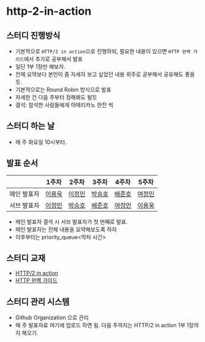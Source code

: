 # http-2-in-action

## 스터디 진행방식

- 기본적으로 `HTTP/2 in action`으로 진행하되, 필요한 내용이 있으면 `HTTP 완벽 가이드`에서 추가로 공부해서 발표
- 일단 1부 1장만 해보자.
- 전체 요약보다 본인이 좀 자세히 보고 싶었던 내용 위주로 공부해서 공유해도 좋을 듯.
- 기본적으로는 Round Robin 방식으로 발표
- 자세한 건 다음 주부터 정해봐도 될듯
- 결석: 참석한 사람들에게 아메리카노 한잔 씩

## 스터디 하는 날

- 매 주 화요일 10시부터.

## 발표 순서

|          | 1주차 | 2주차 | 3주차 | 4주차 | 5주차 | 
|----------|------|------|------|------|------|
| 메인 발표자 | [이용욱](https://github.com/i4song) | [이정민](https://github.com/hustle-dev) | [박승호](https://github.com/joonparkhere) | [배준호](https://github.com/junhobae999) | [여정민](https://github.com/youngerjesus) |
| 서브 발표자 | [이정민](https://github.com/hustle-dev) | [박승호](https://github.com/joonparkhere) | [배준호](https://github.com/junhobae999) | [여정민](https://github.com/youngerjesus) | [이용욱](https://github.com/i4song) |

- 메인 발표자 결석 시 서브 발표자가 첫 번째로 발표.
- 메인 발표자는 전체 내용을 요약해보도록 하자
- 이후부터는 priority_queue<막차 시간>

## 스터디 교재

- [HTTP/2 in action](http://www.yes24.com/product/goods/91885582)
- [HTTP 완벽 가이드](http://www.yes24.com/product/goods/15381085)

## 스터디 관리 시스템

- Github Organization 으로 관리
- 매 주 발표자료 여기에 업로드 하면 됨. 다음 주까지는 HTTP/2 in action 1부 1장까지 해오기.
